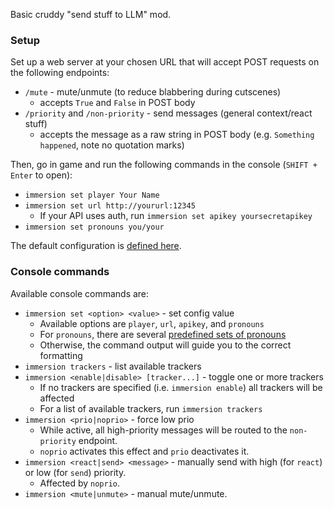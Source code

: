 Basic cruddy "send stuff to LLM" mod.

### Setup

Set up a web server at your chosen URL that will accept POST requests on the following endpoints:
- `/mute` - mute/unmute (to reduce blabbering during cutscenes)
    - accepts `True` and `False` in POST body
- `/priority` and `/non-priority` - send messages (general context/react stuff)
    - accepts the message as a raw string in POST body (e.g. `Something happened`, note no quotation marks)

Then, go in game and run the following commands in the console (`SHIFT + Enter` to open):
- `immersion set player Your Name`
- `immersion set url http://yoururl:12345`
    - If your API uses auth, run `immersion set apikey yoursecretapikey`
- `immersion set pronouns you/your`

The default configuration is [defined here](./Globals.cs#L11).

### Console commands
Available console commands are:
- `immersion set <option> <value>` - set config value
    - Available options are `player`, `url`, `apikey`, and `pronouns`
    - For `pronouns`, there are several [predefined sets of pronouns](./Formatting/PronounSet.cs#L27)
    - Otherwise, the command output will guide you to the correct formatting
- `immersion trackers` - list available trackers
- `immersion <enable|disable> [tracker...]` - toggle one or more trackers
    - If no trackers are specified (i.e. `immersion enable`) all trackers will be affected
    - For a list of available trackers, run `immersion trackers`
- `immersion <prio|noprio>` - force low prio
    - While active, all high-priority messages will be routed to the `non-priority` endpoint.
    - `noprio` activates this effect and `prio` deactivates it.
- `immersion <react|send> <message>` - manually send with high (for `react`) or low (for `send`) priority.
    - Affected by `noprio`.
- `immersion <mute|unmute>` - manual mute/unmute.
